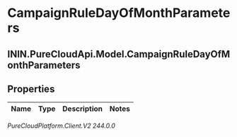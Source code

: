 # CampaignRuleDayOfMonthParameters

## ININ.PureCloudApi.Model.CampaignRuleDayOfMonthParameters

## Properties

|Name | Type | Description | Notes|
|------------ | ------------- | ------------- | -------------|



_PureCloudPlatform.Client.V2 244.0.0_
